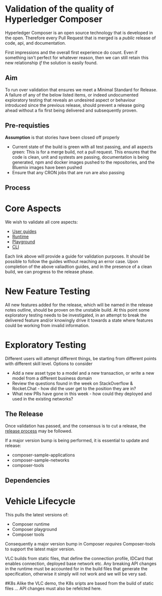 
# Validation of the quality of Hyperledger Composer

Hyperledger Composer is an open source technology that is developed in the open. Therefore every Pull Request that is merged is a *public* release of code, api, and documentation.

First impressions and the overall first experience do count. Even if something isn't perfect for whatever reason, then we can still retain this new relationship _if_ the solution is easily found.

## Aim
To run over validation that ensures we meet a Minimal Standard for Release. A failure of any of the below listed items, or indeed undocumented exploratory testing that reveals an undesired aspect or behaviour introduced since the previous release, should prevent a release going ahead without a fix first being delivered and subsequently proven.

## Pre-requisties

__Assumption__ is that stories have been closed off properly

- Current state of the build is green with all test passing, and all aspects green:  This is for a merge build, not a pull request. This ensures that the code is clean, unit and systests are passing, documentation is being generated, npm and docker images pushed to the repositories, and the Bluemix images have been pushed
- Ensure that any CRON jobs that are run are also passing


## Process

# Core Aspects
We wish to validate all core aspects:
 - [User guides](./guide-validation.md)
 - [Runtime](./runtime-validation.md)
 - [Playground](./playground-validation.md)
 - [CLI](./cli-validation.md)

Each link above will provide a guide for validation purposes. It should be possible to follow the guides without reaching an error case. Upon completion of the above valiadtion guides, and in the presence of a clean build, we can progress to the release phase.

# New Feature Testing
All new features added for the release, which will be named in the release notes outline, should be proven on the unstable build. At this point some exploratory testing needs to be investigated, in an attempt to break the delivered feature and/or knowingly drive it towards a state where features could be working from invalid information.

# Exploratory Testing
Different users will attempt different things, be starting from different points with different skill level. Options to consider

 - Add a new asset type to a model and a new transaction, or write a new model from a different business domain
 - Review the questions found in the week on StackOverflow & Rocket.Chat - how did the user get to the position they are in?
 - What new PRs have gone in this week - how could they deployed and used in the existing networks?

## The Release

Once validation has passed, and the consensus is to cut a release, the [release process](./release-process.md) may be followed.

If a major version bump is being performed, it is essential to update and release:
 - composer-sample-applications
 - composer-sample-networks
 - composer-tools

## Dependencies

# Vehicle Lifecycle
This pulls the latest versions of:
 - Composer runtime
 - Composer playground
 - Composer tools

Consequently a major version bump in Composer *requires* Composer-tools to support the latest major version.

VLC builds from static files, that define the connection profile, IDCard that enables connection, deployed base network etc. Any breaking API changes in the runtime must be accounted for in the build files that generate the specification, otherwise it simply will not work and we will be very sad.

#K8s
Alike the VLC demo, the K8s sripts are based from the build of static files ... API changes must also be refelcted here.